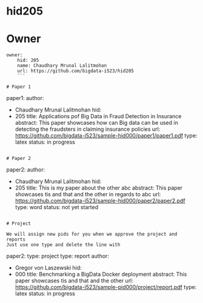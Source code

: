 # hid205

# Owner

```
owner:
    hid: 205
    name: Chaudhary Mrunal Lalitmohan
    url: https://github.com/bigdata-i523/hid205
    ```
    
# Paper 1

```
paper1:
   author: 
   - Chaudhary Mrunal Lalitmohan
   hid:
   - 205
   title: Applications pof Big Data in Fraud Detection in Insurance
   abstract: This paper showcases how can Big data can be used in detecting the fraudsters in claiming insurance policies
   url: https://github.com/bigdata-i523/sample-hid000/paper1/paper1.pdf
   type: latex
   status: in progress
```

# Paper 2

```
paper2:
   author: 
   - Chaudhary Mrunal Lalitmohan
   hid:
   - 205
   title: This is my paper about the other abc
   abstract: This paper showcases tis and that and the other in regards to abc
   url: https://github.com/bigdata-i523/sample-hid000/paper2/paper2.pdf   
   type: word
   status: not yet started
```

# Project

We will assign new pids for you when we approve the project and reports
Just use one type and delete the line with

```
paper2:
   type: project
   type: report
   author: 
   - Gregor von Laszewski
   hid:
   - 000
   title: Benchmarking a BigData Docker deployment
   abstract: This paper showcases tis and that and the other 
   url: https://github.com/bigdata-i523/sample-pid000/project/report.pdf
   type: latex
   status: in progress
```
